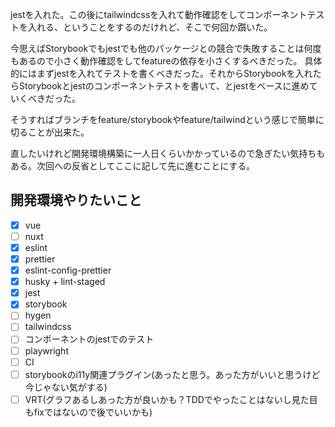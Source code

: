 
jestを入れた。この後にtailwindcssを入れて動作確認をしてコンポーネントテストを入れる、ということをするのだけれど、そこで何回か躓いた。

今思えばStorybookでもjestでも他のパッケージとの競合で失敗することは何度もあるので小さく動作確認をしてfeatureの依存を小さくするべきだった。
具体的にはまずjestを入れてテストを書くべきだった。それからStorybookを入れたらStorybookとjestのコンポーネントテストを書いて、とjestをベースに進めていくべきだった。

そうすればブランチをfeature/storybookやfeature/tailwindという感じで簡単に切ることが出来た。

直したいけれど開発環境構築に一人日くらいかかっているので急ぎたい気持ちもある。次回への反省としてここに記して先に進むことにする。


## 開発環境やりたいこと

- [x] vue
- [ ] nuxt
- [x] eslint
- [x] prettier
- [x] eslint-config-prettier
- [x] husky + lint-staged
- [x] jest
- [x] storybook
- [ ] hygen
- [ ] tailwindcss
- [ ] コンポーネントのjestでのテスト
- [ ] playwright
- [ ] CI
- [ ] storybookのi11y関連プラグイン(あったと思う。あった方がいいと思うけど今じゃない気がする)
- [ ] VRT(グラフあるしあった方が良いかも？TDDでやったことはないし見た目もfixではないので後でいいかも)

